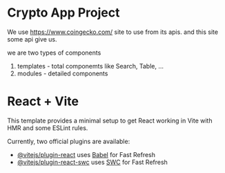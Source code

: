 <h1><b>Crypto App</b> Project</h1>

We use https://www.coingecko.com/ site to use from its apis. and this site some api give us.


we are two types of components
1. templates - total componemts like Search, Table, ...
2. modules   - detailed components 


# React + Vite

This template provides a minimal setup to get React working in Vite with HMR and some ESLint rules.

Currently, two official plugins are available:

- [@vitejs/plugin-react](https://github.com/vitejs/vite-plugin-react/blob/main/packages/plugin-react/README.md) uses [Babel](https://babeljs.io/) for Fast Refresh
- [@vitejs/plugin-react-swc](https://github.com/vitejs/vite-plugin-react-swc) uses [SWC](https://swc.rs/) for Fast Refresh
